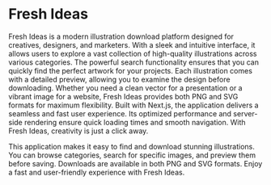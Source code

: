 # Fresh Ideas

Fresh Ideas is a modern illustration download platform designed for creatives, designers, and marketers. With a sleek and intuitive interface, it allows users to explore a vast collection of high-quality illustrations across various categories. The powerful search functionality ensures that you can quickly find the perfect artwork for your projects. Each illustration comes with a detailed preview, allowing you to examine the design before downloading. Whether you need a clean vector for a presentation or a vibrant image for a website, Fresh Ideas provides both PNG and SVG formats for maximum flexibility. Built with Next.js, the application delivers a seamless and fast user experience. Its optimized performance and server-side rendering ensure quick loading times and smooth navigation. With Fresh Ideas, creativity is just a click away.

This application makes it easy to find and download stunning illustrations. You can browse categories, search for specific images, and preview them before saving. Downloads are available in both PNG and SVG formats. Enjoy a fast and user-friendly experience with Fresh Ideas.
